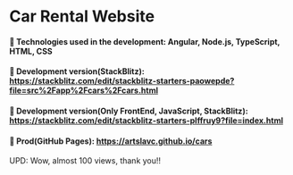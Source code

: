 # Car Rental Website
#### 📝 Technologies used in the development: **Angular, Node.js, TypeScript, HTML, CSS**
#### 📌 Development version(StackBlitz): https://stackblitz.com/edit/stackblitz-starters-paowepde?file=src%2Fapp%2Fcars%2Fcars.html
#### 📌 Development version(Only FrontEnd, JavaScript, StackBlitz): https://stackblitz.com/edit/stackblitz-starters-plffruy9?file=index.html
#### 📌 Prod(GitHub Pages): https://artslavc.github.io/cars

UPD: Wow, almost 100 views, thank you!!
